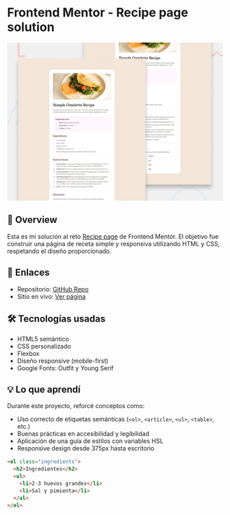 # Frontend Mentor - Recipe page solution

![Design preview for the Recipe page coding challenge](./preview.jpg)

## 🚀 Overview

Esta es mi solución al reto [Recipe page](https://www.frontendmentor.io/challenges/recipe-page-KiTsR8QQKm) de Frontend Mentor. El objetivo fue construir una página de receta simple y responsiva utilizando HTML y CSS, respetando el diseño proporcionado.

## 🔗 Enlaces

- Repositorio: [GitHub Repo](https://github.com/Guzman-05/Recipe-Page)
- Sitio en vivo: [Ver página](https://tuusuario.github.io/recipe-page)

## 🛠️ Tecnologías usadas

- HTML5 semántico
- CSS personalizado
- Flexbox
- Diseño responsive (mobile-first)
- Google Fonts: Outfit y Young Serif

## 💡 Lo que aprendí

Durante este proyecto, reforcé conceptos como:

- Uso correcto de etiquetas semánticas (`<ol>`, `<article>`, `<ul>`, `<table>`, etc.)
- Buenas prácticas en accesibilidad y legibilidad
- Aplicación de una guía de estilos con variables HSL
- Responsive design desde 375px hasta escritorio

```html
<ol class="ingredients">
  <h2>Ingredientes</h2>
  <ul>
    <li>2-3 huevos grandes</li>
    <li>Sal y pimienta</li>
  </ul>
</ol>
